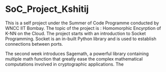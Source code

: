 # SoC_Project_Kshitij

This is a self project under the Summer of Code Programme conducted by WNCC IIT Bombay. The topic of the project is : Homomorphic Encyrption of K-NN on the Cloud. The project starts with an introduction to Socket Programming. Socket is an in-built Python library and is used to establish connections between ports.

The second week introduces Sagemath, a powerful library containing multiple math function that greatly ease the complex mathematical computations involved in cryptographic applications. The 
